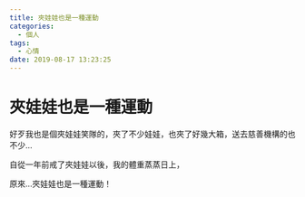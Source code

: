 ```yaml
---
title: 夾娃娃也是一種運動
categories:
  - 個人
tags:
  - 心情
date: 2019-08-17 13:23:25
---
```


# 夾娃娃也是一種運動

好歹我也是個夾娃娃笑隊的，夾了不少娃娃，也夾了好幾大箱，送去慈善機構的也不少…

自從一年前戒了夾娃娃以後，我的體重蒸蒸日上，

原來…夾娃娃也是一種運動！
